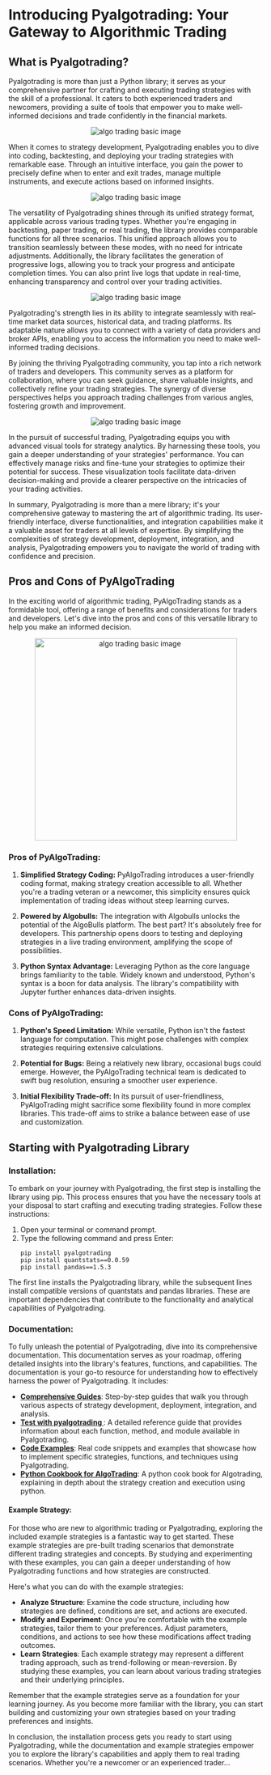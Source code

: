 
# Introducing Pyalgotrading: Your Gateway to Algorithmic Trading

## What is Pyalgotrading?

Pyalgotrading is more than just a Python library; it serves as your comprehensive partner for crafting and executing trading strategies with the skill of a professional. It caters to both experienced traders and newcomers, providing a suite of tools that empower you to make well-informed decisions and trade confidently in the financial markets.
<p align="center">
  <img src="../imgs/algotrading_basic_1.png" alt="algo trading basic image"/>
</p>

When it comes to strategy development, Pyalgotrading enables you to dive into coding, backtesting, and deploying your trading strategies with remarkable ease. Through an intuitive interface, you gain the power to precisely define when to enter and exit trades, manage multiple instruments, and execute actions based on informed insights.
<p align="center">
  <img src="../imgs/algotrading_basic_2.png" alt="algo trading basic image"/>
</p>

The versatility of Pyalgotrading shines through its unified strategy format, applicable across various trading types. Whether you're engaging in backtesting, paper trading, or real trading, the library provides comparable functions for all three scenarios. This unified approach allows you to transition seamlessly between these modes, with no need for intricate adjustments. Additionally, the library facilitates the generation of progressive logs, allowing you to track your progress and anticipate completion times. You can also print live logs that update in real-time, enhancing transparency and control over your trading activities.
<p align="center">
  <img src="../imgs/algotrading_basic_3.png" alt="algo trading basic image"/>
</p>

Pyalgotrading's strength lies in its ability to integrate seamlessly with real-time market data sources, historical data, and trading platforms. Its adaptable nature allows you to connect with a variety of data providers and broker APIs, enabling you to access the information you need to make well-informed trading decisions.

By joining the thriving Pyalgotrading community, you tap into a rich network of traders and developers. This community serves as a platform for collaboration, where you can seek guidance, share valuable insights, and collectively refine your trading strategies. The synergy of diverse perspectives helps you approach trading challenges from various angles, fostering growth and improvement.

<p align="center">
  <img src="../imgs/analytics_mascot.svg" alt="algo trading basic image"/>
</p>

In the pursuit of successful trading, Pyalgotrading equips you with advanced visual tools for strategy analytics. By harnessing these tools, you gain a deeper understanding of your strategies' performance. You can effectively manage risks and fine-tune your strategies to optimize their potential for success. These visualization tools facilitate data-driven decision-making and provide a clearer perspective on the intricacies of your trading activities.

In summary, Pyalgotrading is more than a mere library; it's your comprehensive gateway to mastering the art of algorithmic trading. Its user-friendly interface, diverse functionalities, and integration capabilities make it a valuable asset for traders at all levels of expertise. By simplifying the complexities of strategy development, deployment, integration, and analysis, Pyalgotrading empowers you to navigate the world of trading with confidence and precision.

## Pros and Cons of PyAlgoTrading

In the exciting world of algorithmic trading, PyAlgoTrading stands as a formidable tool, offering a range of benefits and considerations for traders and developers. Let's dive into the pros and cons of this versatile library to help you make an informed decision.
<p align="center">
  <img src="../imgs/pros_n_cons.svg" alt="algo trading basic image", width="400px"/>
</p>

### Pros of PyAlgoTrading:

1. **Simplified Strategy Coding:** PyAlgoTrading introduces a user-friendly coding format, making strategy creation accessible to all. Whether you're a trading veteran or a newcomer, this simplicity ensures quick implementation of trading ideas without steep learning curves.

2. **Powered by Algobulls:** The integration with Algobulls unlocks the potential of the AlgoBulls platform. The best part? It's absolutely free for developers. This partnership opens doors to testing and deploying strategies in a live trading environment, amplifying the scope of possibilities.
   
3. **Python Syntax Advantage:** Leveraging Python as the core language brings familiarity to the table. Widely known and understood, Python's syntax is a boon for data analysis. The library's compatibility with Jupyter further enhances data-driven insights.

### Cons of PyAlgoTrading:

1. **Python's Speed Limitation:** While versatile, Python isn't the fastest language for computation. This might pose challenges with complex strategies requiring extensive calculations.

2. **Potential for Bugs:** Being a relatively new library, occasional bugs could emerge. However, the PyAlgoTrading technical team is dedicated to swift bug resolution, ensuring a smoother user experience.

3. **Initial Flexibility Trade-off:** In its pursuit of user-friendliness, PyAlgoTrading might sacrifice some flexibility found in more complex libraries. This trade-off aims to strike a balance between ease of use and customization.

## Starting with Pyalgotrading Library

### Installation:

To embark on your journey with Pyalgotrading, the first step is installing the library using pip. This process ensures that you have the necessary tools at your disposal to start crafting and executing trading strategies. Follow these instructions:

1. Open your terminal or command prompt.
2. Type the following command and press Enter:
    ```
    pip install pyalgotrading
    pip install quantstats==0.0.59
    pip install pandas==1.5.3
    ```

The first line installs the Pyalgotrading library, while the subsequent lines install compatible versions of quantstats and pandas libraries. These are important dependencies that contribute to the functionality and analytical capabilities of Pyalgotrading.

### Documentation:
To fully unleash the potential of Pyalgotrading, dive into its comprehensive documentation. This documentation serves as your roadmap, offering detailed insights into the library's features, functions, and capabilities. The documentation is your go-to resource for understanding how to effectively harness the power of Pyalgotrading. It includes:

- **[Comprehensive Guides](pyalgotrading_comprehensive_guide.md)**: Step-by-step guides that walk you through various aspects of strategy development, deployment, integration, and analysis.
- **[Test with pyalgotrading ](testing.md)**: A detailed reference guide that provides information about each function, method, and module available in Pyalgotrading.
- **[Code Examples](../strategies/index.md)**: Real code snippets and examples that showcase how to implement specific strategies, functions, and techniques using Pyalgotrading.
- **[Python Cookbook for AlgoTrading](https://github.com/PacktPublishing/Python-Algorithmic-Trading-Cookbook)**: A python cook book for Algotrading, explaining in depth about the strategy creation and execution using python.

#### **Example Strategy:**

For those who are new to algorithmic trading or Pyalgotrading, exploring the included example strategies is a fantastic way to get started. These example strategies are pre-built trading scenarios that demonstrate different trading strategies and concepts. By studying and experimenting with these examples, you can gain a deeper understanding of how Pyalgotrading functions and how strategies are constructed.

Here's what you can do with the example strategies:

- **Analyze Structure**: Examine the code structure, including how strategies are defined, conditions are set, and actions are executed.
- **Modify and Experiment**: Once you're comfortable with the example strategies, tailor them to your preferences. Adjust parameters, conditions, and actions to see how these modifications affect trading outcomes.
- **Learn Strategies**: Each example strategy may represent a different trading approach, such as trend-following or mean-reversion. By studying these examples, you can learn about various trading strategies and their underlying principles.

Remember that the example strategies serve as a foundation for your learning journey. As you become more familiar with the library, you can start building and customizing your own strategies based on your trading preferences and insights.

In conclusion, the installation process gets you ready to start using Pyalgotrading, while the documentation and example strategies empower you to explore the library's capabilities and apply them to real trading scenarios. Whether you're a newcomer or an experienced trader...

